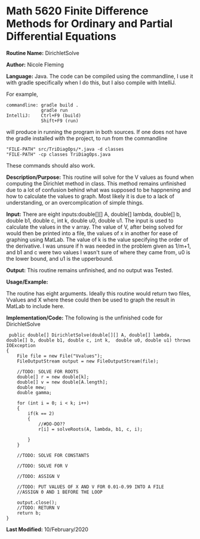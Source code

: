 # Math 5620 Finite Difference Methods for Ordinary and Partial Differential Equations

**Routine Name:**           DirichletSolve

**Author:**                 Nicole Fleming

**Language:**              Java. The code can be compiled using the commandline, I use it with gradle specifically when I do this, but I also compile with IntelliJ.

For example,

    commandline: gradle build .
                 gradle run
    IntelliJ:    Ctrl+F9 (build)
                 Shift+F9 (run)

will produce in running the program in both sources. If one does not have the gradle installed with the project, to run from the commandline

    "FILE-PATH" src/TriDiagOps/*.java -d classes
    "FILE-PATH" -cp classes TriDiagOps.java
    
These commands should also work.

**Description/Purpose:** This routine will solve for the V values as found when computing the Dirichlet method in class. This method remains unfinished due to a lot of confusion behind what was supposed to be happnening and how to calculate the values to graph. Most likely it is due to a lack of understanding, or an overcomplication of simple things.

**Input:** There are eight inputs:double[][] A, double[] lambda, double[] b, double b1, double c, int k,  double u0, double u1. The input is used to calculate the values in the v array. The value of V, after being solved for would then be printed into a file, the values of x in another for ease of graphing using MatLab. The value of k is the value specifying the order of the derivative. I was unsure if h was needed in the problem given as 1/m+1, and b1 and c were two values I wasn't sure of where they came from, u0 is the lower bound, and u1 is the upperbound.

**Output:** This routine remains unfinished, and no output was Tested. 

**Usage/Example:**

The routine has eight arguments. Ideally this routine would return two files, Vvalues and X where these could then be used to graph the result in MatLab to include here.

**Implementation/Code:** The following is the unfinished code for DirichletSolve

     public double[] DirichletSolve(double[][] A, double[] lambda, double[] b, double b1, double c, int k,  double u0, double u1) throws IOException
    {
        File file = new File("Vvalues");
        FileOutputStream output = new FileOutputStream(file);

        //TODO: SOLVE FOR ROOTS
        double[] r = new double[k];
        double[] v = new double[A.length];
        double mew;
        double gamma;

        for (int i = 0; i < k; i++)
        {
            if(k == 2)
            {
                //#DO-DO??
                r[i] = solveRoots(A, lambda, b1, c, i);

            }
        }

        //TODO: SOLVE FOR CONSTANTS

        //TODO: SOLVE FOR V

        //TODO: ASSIGN V

        //TODO: PUT VALUES OF X AND V FOR 0.01-0.99 INTO A FILE
        //ASSIGN 0 AND 1 BEFORE THE LOOP

        output.close();
        //TODO: RETURN V
        return b;
    }

**Last Modified:** 10/February/2020
